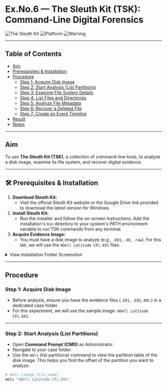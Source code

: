 # Ex.No.6 — The Sleuth Kit (TSK): Command-Line Digital Forensics

![The Sleuth Kit](https://img.shields.io/badge/The_Sleuth_Kit-4.12.1-blue)
![Platform](https://img.shields.io/badge/Platform-Windows%2FLinux%2FmacOS-lightgrey)
![Warning](https://img.shields.io/badge/⚠️-Command_Line-red)

---

## Table of Contents
- [Aim](#aim)
- [Prerequisites & Installation](#prerequisites--installation)
- [Procedure](#procedure)
  - [Step 1: Acquire Disk Image](#step-1-acquire-disk-image)
  - [Step 2: Start Analysis (List Partitions)](#step-2-start-analysis-list-partitions)
  - [Step 3: Examine File System Details](#step-3-examine-file-system-details)
  - [Step 4: List Files and Directories](#step-4-list-files-and-directories)
  - [Step 5: Analyze File Metadata](#step-5-analyze-file-metadata)
  - [Step 6: Recover a Deleted File](#step-6-recover-a-deleted-file)
  - [Step 7: Create an Event Timeline](#step-7-create-an-event-timeline)
- [Result](#result)
- [Notes](#notes)

---

## Aim
To use **The Sleuth Kit (TSK)**, a collection of command-line tools, to analyze a disk image, examine its file system, and recover digital evidence.

---

## 🛠️ Prerequisites & Installation

1.  **Download Sleuth Kit:**
    * Visit the official Sleuth Kit website or the Google Drive link provided to download the latest version for Windows.
2.  **Install Sleuth Kit:**
    * Run the installer and follow the on-screen instructions. Add the installation's `bin` directory to your system's PATH environment variable to run TSK commands from any terminal.
3.  **Acquire Evidence Image:**
    * You must have a disk image to analyze (e.g., `.E01`, `.dd`, `.raw`). For this lab, we will use the `4Dell Latitude CPi.E01` files.

<details>
<summary>View Installation Folder Screenshot</summary>
<img width="800" alt="Sleuth Kit bin folder with executables" src="https://github.com/user-attachments/assets/placeholder-image-url" />
</details>

---

## Procedure

### Step 1: Acquire Disk Image
- Before analysis, ensure you have the evidence files (`.E01`, `.E02`, etc.) in a dedicated case folder.
- For this experiment, we will use the sample image: `4Dell Latitude CPi.E01`.

---

### Step 2: Start Analysis (List Partitions)
- Open **Command Prompt (CMD)** as Administrator.
- Navigate to your case folder.
- Use the `mmls` (list partitions) command to view the partition table of the disk image. This helps you find the offset of the partition you want to analyze.

```bash
# mmls [image_file_name]
mmls "4Dell Latitude CPi.E01"

